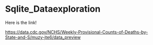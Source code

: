 # Sqlite_Dataexploration
Here is the link!

https://data.cdc.gov/NCHS/Weekly-Provisional-Counts-of-Deaths-by-State-and-S/muzy-jte6/data_preview 

